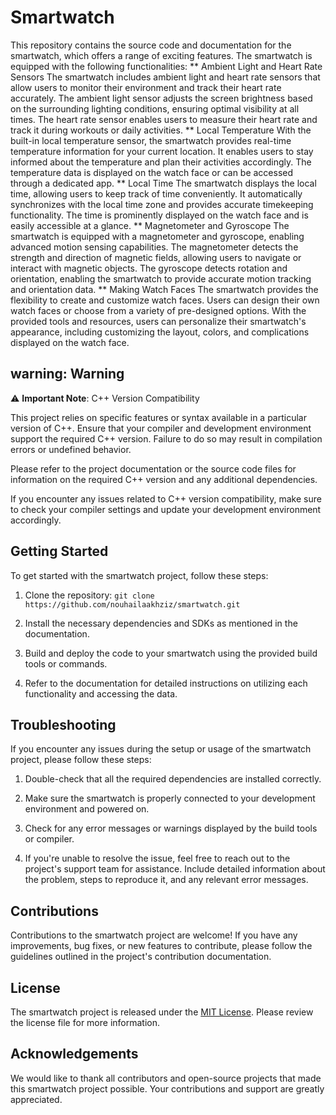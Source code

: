 
# Smartwatch
This repository contains the source code and documentation for the smartwatch, which offers a range of exciting features. The smartwatch is equipped with the following functionalities:
** Ambient Light and Heart Rate Sensors 
The smartwatch includes ambient light and heart rate sensors that allow users to monitor their environment and track their heart rate accurately. The ambient light sensor adjusts the screen brightness based on the surrounding lighting conditions, ensuring optimal visibility at all times. The heart rate sensor enables users to measure their heart rate and track it during workouts or daily activities.
** Local Temperature
With the built-in local temperature sensor, the smartwatch provides real-time temperature information for your current location. It enables users to stay informed about the temperature and plan their activities accordingly. The temperature data is displayed on the watch face or can be accessed through a dedicated app.
** Local Time
The smartwatch displays the local time, allowing users to keep track of time conveniently. It automatically synchronizes with the local time zone and provides accurate timekeeping functionality. The time is prominently displayed on the watch face and is easily accessible at a glance.
** Magnetometer and Gyroscope 
The smartwatch is equipped with a magnetometer and gyroscope, enabling advanced motion sensing capabilities. The magnetometer detects the strength and direction of magnetic fields, allowing users to navigate or interact with magnetic objects. The gyroscope detects rotation and orientation, enabling the smartwatch to provide accurate motion tracking and orientation data.
** Making Watch Faces
The smartwatch provides the flexibility to create and customize watch faces. Users can design their own watch faces or choose from a variety of pre-designed options. With the provided tools and resources, users can personalize their smartwatch's appearance, including customizing the layout, colors, and complications displayed on the watch face.
## warning: Warning

⚠️ **Important Note**: C++ Version Compatibility

This project relies on specific features or syntax available in a particular version of C++. Ensure that your compiler and development environment support the required C++ version. Failure to do so may result in compilation errors or undefined behavior.

Please refer to the project documentation or the source code files for information on the required C++ version and any additional dependencies.

If you encounter any issues related to C++ version compatibility, make sure to check your compiler settings and update your development environment accordingly.

## Getting Started

To get started with the smartwatch project, follow these steps:

1. Clone the repository: `git clone https://github.com/nouhailaakhziz/smartwatch.git`

2. Install the necessary dependencies and SDKs as mentioned in the documentation.

3. Build and deploy the code to your smartwatch using the provided build tools or commands.

4. Refer to the documentation for detailed instructions on utilizing each functionality and accessing the data.

## Troubleshooting

If you encounter any issues during the setup or usage of the smartwatch project, please follow these steps:

1. Double-check that all the required dependencies are installed correctly.

2. Make sure the smartwatch is properly connected to your development environment and powered on.

3. Check for any error messages or warnings displayed by the build tools or compiler.

4. If you're unable to resolve the issue, feel free to reach out to the project's support team for assistance. Include detailed information about the problem, steps to reproduce it, and any relevant error messages.

## Contributions

Contributions to the smartwatch project are welcome! If you have any improvements, bug fixes, or new features to contribute, please follow the guidelines outlined in the project's contribution documentation.

## License

The smartwatch project is released under the [MIT License](LICENSE). Please review the license file for more information.

## Acknowledgements

We would like to thank all contributors and open-source projects that made this smartwatch project possible. Your contributions and support are greatly appreciated.


